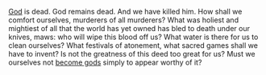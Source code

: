[God](Perishing) is dead. God remains dead. And we have killed him. 
How shall we comfort ourselves, murderers of all murderers? 
What was holiest and mightiest of all that the world has yet owned has bled to death under our knives, maws: who will wipe this blood off us?
What water is there for us to clean ourselves?
What festivals of atonement, what sacred games shall we have to invent?
Is not the greatness of this deed too great for us?
Must we ourselves not [become gods](Apotheosis) simply to appear worthy of it?